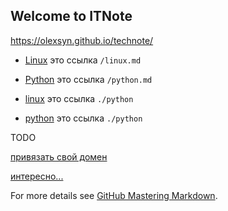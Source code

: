 ## Welcome to ITNote

https://olexsyn.github.io/technote/

- [Linux](/linux.md) это ссылка `/linux.md`
- [Python](/python.md) это ссылка `/python.md`

- [linux](./linux) это ссылка `./python`
- [python](./python) это ссылка `./python`

TODO

[привязать свой домен](https://info.nic.ua/blog/github-pages-website/)

[интересно...](https://andrdi.com/blog/byistroe-razvertyivanie-sajta-na-github-pages-s-pomoshhyu-generatora-staticheskogo-html-hugo.html)

For more details see [GitHub Mastering Markdown](https://guides.github.com/features/mastering-markdown/).
